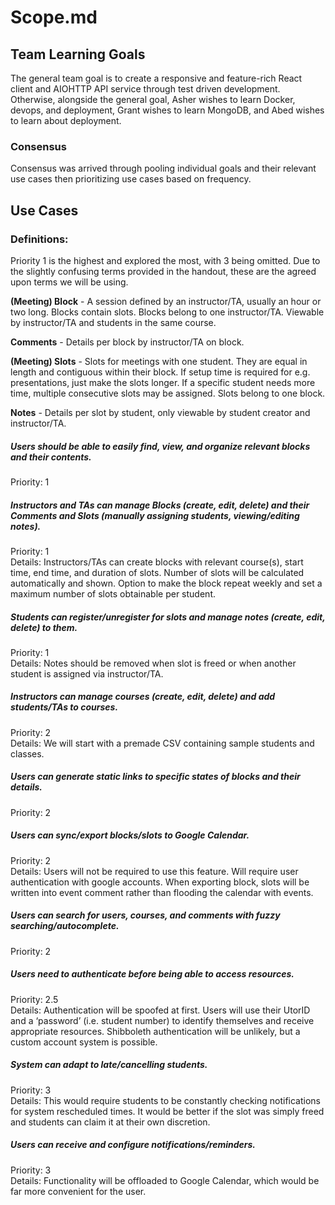 # Scope.md

## Team Learning Goals
The general team goal is to create a responsive and feature-rich React client and AIOHTTP API service through test driven development. Otherwise, alongside the general goal, Asher wishes to learn Docker, devops, and deployment, Grant wishes to learn MongoDB, and Abed wishes to learn about deployment.

### Consensus
Consensus was arrived through pooling individual goals and their relevant use cases then prioritizing use cases based on frequency.

## Use Cases
### Definitions:
Priority 1 is the highest and explored the most, with 3 being omitted. Due to the slightly confusing terms provided in the handout, these are the agreed upon terms we will be using.

**(Meeting) Block** - A session defined by an instructor/TA, usually an hour or two long. Blocks contain slots. Blocks belong to one instructor/TA. Viewable by instructor/TA and students in the same course.

**Comments** - Details per block by instructor/TA on block.

**(Meeting) Slots** - Slots for meetings with one student. They are equal in length and contiguous within their block. If setup time is required for e.g. presentations, just make the slots longer. If a specific student needs more time, multiple consecutive slots may be assigned. Slots belong to one block.
 
**Notes** - Details per slot by student, only viewable by student creator and instructor/TA.

##### Users should be able to easily find, view, and organize relevant blocks and their contents.
Priority: 1  

##### Instructors and TAs can manage Blocks (create, edit, delete) and their Comments and Slots (manually assigning students, viewing/editing notes).
Priority: 1  
Details: Instructors/TAs can create blocks with relevant course(s), start time, end time, and duration of slots. Number of slots will be calculated automatically and shown. Option to make the block repeat weekly and set a maximum number of slots obtainable per student.

##### Students can register/unregister for slots and manage notes (create, edit, delete) to them.
Priority: 1  
Details: Notes should be removed when slot is freed or when another student is assigned via instructor/TA.

##### Instructors can manage courses (create, edit, delete) and add students/TAs to courses.
Priority: 2  
Details: We will start with a premade CSV containing sample students and classes.

##### Users can generate static links to specific states of blocks and their details.
Priority: 2  

##### Users can sync/export blocks/slots to Google Calendar.
Priority: 2  
Details: Users will not be required to use this feature. Will require user authentication with google accounts. When exporting block, slots will be written into event comment rather than flooding the calendar with events.

##### Users can search for users, courses, and comments with fuzzy searching/autocomplete.
Priority: 2  

##### Users need to authenticate before being able to access resources.
Priority: 2.5  
Details: Authentication will be spoofed at first. Users will use their UtorID and a ‘password’ (i.e. student number) to identify themselves and receive appropriate resources. Shibboleth authentication will be unlikely, but a custom account system is possible.

##### System can adapt to late/cancelling students.
Priority: 3  
Details: This would require students to be constantly checking notifications for system rescheduled times. It would be better if the slot was simply freed and students can claim it at their own discretion.

##### Users can receive and configure notifications/reminders.
Priority: 3  
Details: Functionality will be offloaded to Google Calendar, which would be far more convenient for the user.
